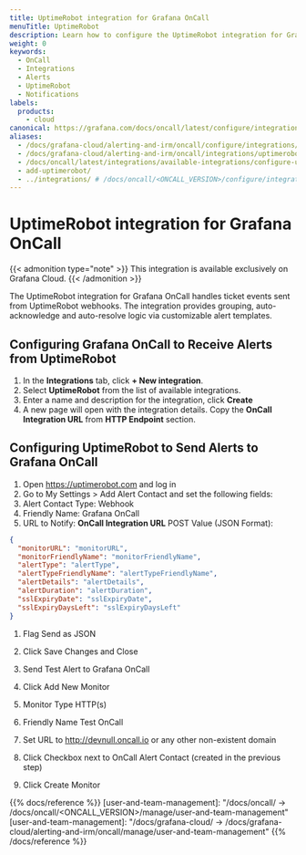 ```yaml
---
title: UptimeRobot integration for Grafana OnCall
menuTitle: UptimeRobot
description: Learn how to configure the UptimeRobot integration for Grafana OnCall.
weight: 0
keywords:
  - OnCall
  - Integrations
  - Alerts
  - UptimeRobot
  - Notifications
labels:
  products:
    - cloud
canonical: https://grafana.com/docs/oncall/latest/configure/integrations/references/uptimerobot
aliases:
  - /docs/grafana-cloud/alerting-and-irm/oncall/configure/integrations/references/uptimerobot
  - /docs/grafana-cloud/alerting-and-irm/oncall/integrations/uptimerobot
  - /docs/oncall/latest/integrations/available-integrations/configure-uptimerobot
  - add-uptimerobot/
  - ../integrations/ # /docs/oncall/<ONCALL_VERSION>/configure/integrations/references/uptimerobot
---
```




# UptimeRobot integration for Grafana OnCall

{{< admonition type="note" >}}
This integration is available exclusively on Grafana Cloud.
{{< /admonition >}}

The UptimeRobot integration for Grafana OnCall handles ticket events sent from UptimeRobot webhooks.
The integration provides grouping, auto-acknowledge and auto-resolve logic via customizable alert templates.

## Configuring Grafana OnCall to Receive Alerts from UptimeRobot

1. In the **Integrations** tab, click **+ New integration**.
2. Select **UptimeRobot** from the list of available integrations.
3. Enter a name and description for the integration, click **Create**
4. A new page will open with the integration details. Copy the **OnCall Integration URL** from **HTTP Endpoint** section.

## Configuring UptimeRobot to Send Alerts to Grafana OnCall

1. Open <https://uptimerobot.com> and log in
1. Go to My Settings > Add Alert Contact and set the following fields:
1. Alert Contact Type: Webhook
1. Friendly Name: Grafana OnCall
1. URL to Notify: **OnCall Integration URL**
   POST Value (JSON Format):

```json
{
  "monitorURL": "monitorURL",
  "monitorFriendlyName": "monitorFriendlyName",
  "alertType": "alertType",
  "alertTypeFriendlyName": "alertTypeFriendlyName",
  "alertDetails": "alertDetails",
  "alertDuration": "alertDuration",
  "sslExpiryDate": "sslExpiryDate",
  "sslExpiryDaysLeft": "sslExpiryDaysLeft"
}
```

1. Flag Send as JSON
1. Click Save Changes and Close
1. Send Test Alert to Grafana OnCall

1. Click Add New Monitor
1. Monitor Type HTTP(s)
1. Friendly Name Test OnCall
1. Set URL to <http://devnull.oncall.io> or any other non-existent domain
1. Click Checkbox next to OnCall Alert Contact (created in the previous step)
1. Click Create Monitor

{{% docs/reference %}}
[user-and-team-management]: "/docs/oncall/ -> /docs/oncall/<ONCALL_VERSION>/manage/user-and-team-management"
[user-and-team-management]: "/docs/grafana-cloud/ -> /docs/grafana-cloud/alerting-and-irm/oncall/manage/user-and-team-management"
{{% /docs/reference %}}
